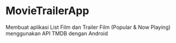 # MovieTrailerApp
Membuat aplikasi List Film dan Trailer Film (Popular &amp; Now Playing) menggunakan API TMDB dengan Android
